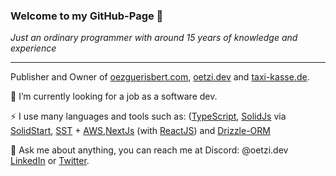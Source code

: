 ### Welcome to my GitHub-Page 👋

*Just an ordinary programmer with around 15 years of knowledge and experience*

---

Publisher and Owner of [oezguerisbert.com](https://oezguerisbert.com), [oetzi.dev](https://oetzi.dev) and [taxi-kasse.de](https://taxi-kasse.de).

🔭 I’m currently looking for a job as a software dev.

⚡ I use many languages and tools such as: ([TypeScript](https://www.typescriptlang.org/), [SolidJs](https://www.solidjs.com/) via [SolidStart](https://start.solidjs.com/getting-started/what-is-solidstart), [SST](https://github.com/sst/sst) + [AWS](https://aws.amazon.com/),[NextJs](https://nextjs.org/) (with [ReactJS](https://reactjs.org/)) and [Drizzle-ORM](https://orm.drizzle.team/)

💬 Ask me about anything, you can reach me at Discord: @oetzi.dev [LinkedIn](https://www.linkedin.com/in/oezguer-isbert/) or [Twitter](https://twitter.com/oezguerisbert).
